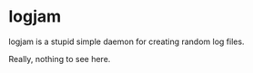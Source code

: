# logjam

logjam is a stupid simple daemon for creating random log files.

Really, nothing to see here.
